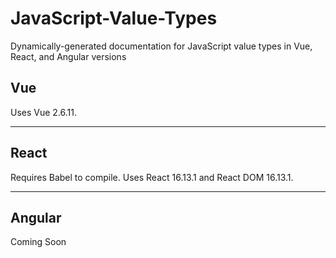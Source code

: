 # JavaScript-Value-Types
Dynamically-generated documentation for JavaScript value types in Vue, React, and Angular versions

## Vue

Uses Vue 2.6.11.

---

## React

Requires Babel to compile. Uses React 16.13.1 and React DOM 16.13.1.

---

## Angular

Coming Soon
